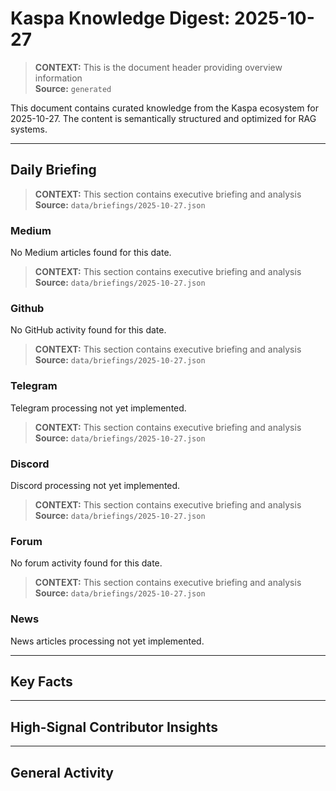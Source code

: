 # Kaspa Knowledge Digest: 2025-10-27

> **CONTEXT:** This is the document header providing overview information  
> **Source:** `generated`

This document contains curated knowledge from the Kaspa ecosystem
for 2025-10-27. The content is semantically structured and optimized
for RAG systems.

---

## Daily Briefing

> **CONTEXT:** This section contains executive briefing and analysis  
> **Source:** `data/briefings/2025-10-27.json`

### Medium

No Medium articles found for this date.

> **CONTEXT:** This section contains executive briefing and analysis  
> **Source:** `data/briefings/2025-10-27.json`

### Github

No GitHub activity found for this date.

> **CONTEXT:** This section contains executive briefing and analysis  
> **Source:** `data/briefings/2025-10-27.json`

### Telegram

Telegram processing not yet implemented.

> **CONTEXT:** This section contains executive briefing and analysis  
> **Source:** `data/briefings/2025-10-27.json`

### Discord

Discord processing not yet implemented.

> **CONTEXT:** This section contains executive briefing and analysis  
> **Source:** `data/briefings/2025-10-27.json`

### Forum

No forum activity found for this date.

> **CONTEXT:** This section contains executive briefing and analysis  
> **Source:** `data/briefings/2025-10-27.json`

### News

News articles processing not yet implemented.

---

## Key Facts



---

## High-Signal Contributor Insights



---

## General Activity

